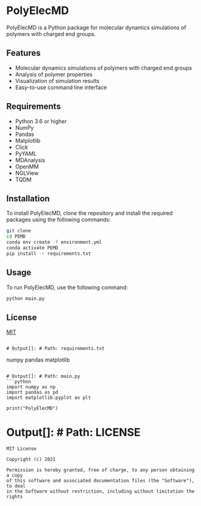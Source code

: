 # PolyElecMD

PolyElecMD is a Python package for molecular dynamics simulations of polymers with charged end groups.

## Features
- Molecular dynamics simulations of polymers with charged end groups
- Analysis of polymer properties
- Visualization of simulation results
- Easy-to-use command line interface

## Requirements
- Python 3.6 or higher
- NumPy
- Pandas
- Matplotlib
- Click
- PyYAML
- MDAnalysis
- OpenMM
- NGLView
- TQDM

## Installation
To install PolyElecMD, clone the repository and install the required packages using the following commands:
```bash
git clone
cd PEMD
conda env create -f environment.yml
conda activate PEMD
pip install -r requirements.txt
```

## Usage
To run PolyElecMD, use the following command:
```bash
python main.py
```

## License
[MIT](https://choosealicense.com/licenses/mit/)
```

# Output[]: # Path: requirements.txt
```
numpy
pandas
matplotlib
```

# Output[]: # Path: main.py
```python
import numpy as np
import pandas as pd
import matplotlib.pyplot as plt

print("PolyElecMD")
```

# Output[]: # Path: LICENSE
```
MIT License

Copyright (c) 2021

Permission is hereby granted, free of charge, to any person obtaining a copy
of this software and associated documentation files (the "Software"), to deal
in the Software without restriction, including without limitation the rights

